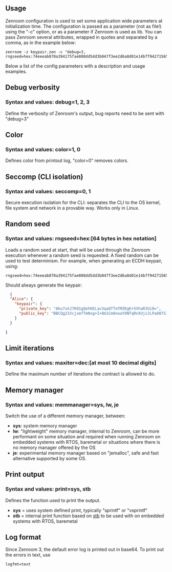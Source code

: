 ## Usage

Zenroom configuration is used to set some application wide parameters at initialization time. The configuration is passed as a parameter (not as file!) using the "-c" option, or as a parameter if Zenroom is used as lib. You can pass Zenroom several attributes, wrapped in quotes and separated by a comma, as in the example below: 

```shell
zenroom -z keypair.zen -c "debug=3, rngseed=hex:74eeeab870a394175fae808dd5dd3b047f3ee2d6a8d01e14bff94271565625e98a63babe8dd6cbea6fedf3e19de4bc80314b861599522e44409fdd20f7cd6cfc"
```

Below a list of the config parameters with a description and usage examples.

## Debug verbosity

### Syntax and values: **debug=1, 2, 3**

Define the verbosity of Zenroom's output, bug reports need to be sent with "debug=3"



## Color

### Syntax and values: **color=1, 0**

Defines color from printout log, "color=0" removes colors.


## Seccomp (CLI isolation)

### Syntax and values: **seccomp=0, 1**

Secure execution isolation for the CLI: separates the CLI to the OS kernel, file system and network in a provable way. Works only in Linux.



## Random seed

### Syntax and values: **rngseed=hex:[64 bytes in hex notation]**

Loads a random seed at start, that will be used through the Zenroom execution whenever a random seed is requested. A fixed random can be used to test determinism. For example, when generating an ECDH keypair, using:


```shell
rngseed=hex:74eeeab870a394175fae808dd5dd3b047f3ee2d6a8d01e14bff94271565625e98a63babe8dd6cbea6fedf3e19de4bc80314b861599522e44409fdd20f7cd6cfc
```

Should always generate the keypair:

```json
  {
  "Alice": {
    "keypair": {
      "private_key": "Aku7vkJ7K01gQehKELav3qaQfTeTMZKgK+5VhaR3Ui0=",
      "public_key": "BBCQg21VcjsmfTmNsg+I+8m1Cm0neaYONTqRnXUjsJLPa8075IYH+a9w2wRO7rFM1cKmv19Igd7ntDZcUvLq3xI="
    }
  }

}
```  
  
## Limit iterations

### Syntax and values: **maxiter=dec:[at most 10 decimal digits]**

Define the maximum number of iterations the contract is allowed to do.


## Memory manager
### Syntax and values: **memmanager=sys, lw, je**

Switch the use of a different memory manager, between: 

- **sys**: system memory manager
- **lw**: "lightweight" memory manager, internal to Zenroom, can be more performant on some situation and required when running Zenroom on embedded systems with RTOS, baremetal or situations where there is no memory manager offered by the OS 
- **je**: experimental memory manager based on "jemalloc", safe and fast alternative supported by some OS.

## Print output
### Syntax and values: **print=sys, stb**

Defines the function used to print the output.

- **sys** = uses system defined print, typically "sprintf" or "vsprintf"
- **stb** = internal print function based on [stb](https://github.com/nothings/stb) to be used with on embedded systems with RTOS, baremetal

## Log format
Since Zenroom 3, the default error log is printed out in base64. To print out the errors in text, use
```shell
logfmt=text
```
